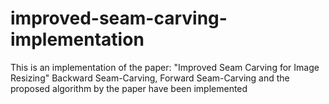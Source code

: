 # improved-seam-carving-implementation
This is an implementation of the paper: "Improved Seam Carving for Image Resizing"
Backward Seam-Carving, Forward Seam-Carving and the proposed algorithm by the paper have been implemented
